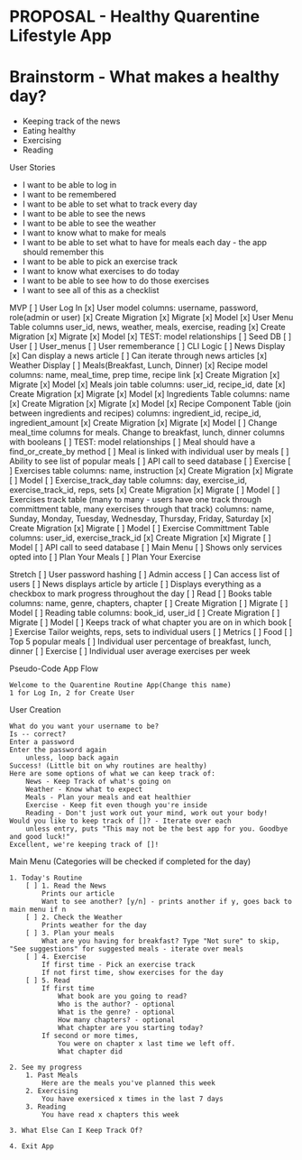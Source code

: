 # PROPOSAL - Healthy Quarentine Lifestyle App

# Brainstorm - What makes a healthy day?
* Keeping track of the news
* Eating healthy
* Exercising
* Reading


User Stories
* I want to be able to log in
* I want to be remembered
* I want to be able to set what to track every day
* I want to be able to see the news
* I want to be able to see the weather
* I want to know what to make for meals
* I want to be able to set what to have for meals each day - the app should remember this
* I want to be able to pick an exercise track
* I want to know what exercises to do today
* I want to be able to see how to do those exercises
* I want to see all of this as a checklist


MVP
[ ] User Log In
    [x] User model
        columns: username, password, role(admin or user)
        [x] Create Migration
        [x] Migrate
        [x] Model
    [x] User Menu Table
        columns user_id, news, weather, meals, exercise, reading
        [x] Create Migration
        [x] Migrate
        [x] Model
    [x] TEST: model relationships
    [ ] Seed DB
        [ ] User
        [ ] User_menus
    [ ] User rememberance
    [ ] CLI Logic
[ ] News Display
    [x] Can display a news article
    [ ] Can iterate through news articles
[x] Weather Display
[ ] Meals(Breakfast, Lunch, Dinner)
    [x] Recipe model
        columns: name, meal_time, prep time, recipe link 
        [x] Create Migration
        [x] Migrate
        [x] Model
    [x] Meals join table
        columns: user_id, recipe_id, date
        [x] Create Migration
        [x] Migrate
        [x] Model
    [x] Ingredients Table
        columns: name
        [x] Create Migration
        [x] Migrate
        [x] Model
    [x] Recipe Component Table (join between ingredients and recipes)
        columns:  ingredient_id, recipe_id, ingredient_amount
        [x] Create Migration
        [x] Migrate
        [x] Model
    [ ] Change meal_time columns for meals. Change to breakfast, lunch, dinner columns with booleans
    [ ] TEST: model relationships
    [ ] Meal should have a find_or_create_by method
    [ ] Meal is linked with individual user by meals
    [ ] Ability to see list of popular meals
    [ ] API call to seed database
[ ] Exercise
    [ ] Exercises table
        columns: name, instruction
        [x] Create Migration
        [x] Migrate
        [ ] Model
    [ ] Exercise_track_day table
        columns: day, exercise_id, exercise_track_id, reps, sets
        [x] Create Migration
        [x] Migrate
        [ ] Model
    [ ] Exercises track table (many to many - users have one track through committment table, many exercises through that track)
        columns: name, Sunday, Monday, Tuesday, Wednesday, Thursday, Friday, Saturday
        [x] Create Migration
        [x] Migrate
        [ ] Model
    [ ] Exercise Committment Table
        columns: user_id, exercise_track_id
        [x] Create Migration
        [x] Migrate
        [ ] Model
    [ ] API call to seed database
[ ] Main Menu
    [ ] Shows only services opted into
    [ ] Plan Your Meals
    [ ] Plan Your Exercise
    

Stretch
[ ] User password hashing
[ ] Admin access
    [ ] Can access list of users
[ ] News displays article by article
[ ] Displays everything as a checkbox to mark progress throughout the day
[ ] Read
    [ ] Books table
        columns: name, genre, chapters, chapter
        [ ] Create Migration
        [ ] Migrate
        [ ] Model
    [ ] Reading table
        columns: book_id, user_id
        [ ] Create Migration
        [ ] Migrate
        [ ] Model
    [ ] Keeps track of what chapter you are on in which book
[ ] Exercise
    Tailor weights, reps, sets to individual users
[ ] Metrics
    [ ] Food
        [ ] Top 5 popular meals
        [ ] Individual user percentage of breakfast, lunch, dinner
    [ ] Exercise
        [ ] Individual user average exercises per week


Pseudo-Code App Flow

    Welcome to the Quarentine Routine App(Change this name)
    1 for Log In, 2 for Create User

User Creation

    What do you want your username to be?
    Is -- correct?
    Enter a password
    Enter the password again
        unless, loop back again
    Success! (Little bit on why routines are healthy) 
    Here are some options of what we can keep track of:
        News - Keep Track of what's going on
        Weather - Know what to expect
        Meals - Plan your meals and eat healthier
        Exercise - Keep fit even though you're inside
        Reading - Don't just work out your mind, work out your body!
    Would you like to keep track of []? - Iterate over each
        unless entry, puts "This may not be the best app for you. Goodbye and good luck!"
    Excellent, we're keeping track of []!

Main Menu (Categories will be checked if completed for the day)

    1. Today's Routine
        [ ] 1. Read the News
            Prints our article
            Want to see another? [y/n] - prints another if y, goes back to main menu if n
        [ ] 2. Check the Weather
            Prints weather for the day
        [ ] 3. Plan your meals
            What are you having for breakfast? Type "Not sure" to skip, "See suggestions" for suggested meals - iterate over meals
        [ ] 4. Exercise
            If first time - Pick an exercise track
            If not first time, show exercises for the day
        [ ] 5. Read
            If first time 
                What book are you going to read?
                Who is the author? - optional
                What is the genre? - optional
                How many chapters? - optional
                What chapter are you starting today?
            If second or more times,
                You were on chapter x last time we left off.
                What chapter did 

    2. See my progress
        1. Past Meals
            Here are the meals you've planned this week
        2. Exercising
            You have exersiced x times in the last 7 days
        3. Reading
            You have read x chapters this week

    3. What Else Can I Keep Track Of?

    4. Exit App
    
    